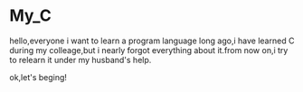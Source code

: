 # My_C

hello,everyone
i want to learn a program language long ago,i have learned C during my colleage,but i nearly forgot everything about it.from now on,i try to relearn it under my husband's help.

ok,let's beging!
